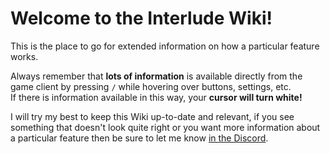 # Welcome to the Interlude Wiki!

This is the place to go for extended information on how a particular feature works.  

Always remember that **lots of information** is available directly from the game client by pressing `/` while hovering over buttons, settings, etc.  
If there is information available in this way, your **cursor will turn white!**

I will try my best to keep this Wiki up-to-date and relevant, if you see something that doesn't look quite right or you want more information about a particular feature then be sure to let me know [in the Discord](https://discord.gg/tA22tWR).  